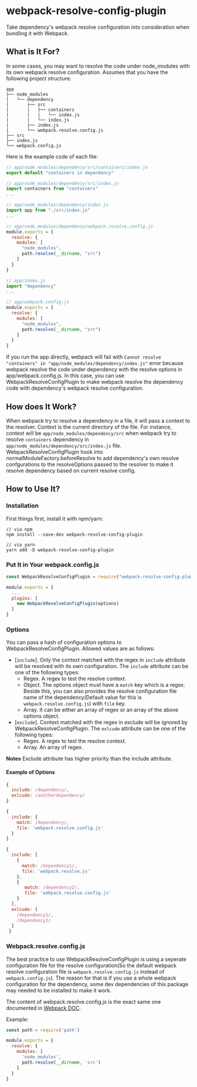 # webpack-resolve-config-plugin
Take dependency's webpack resolve configuration into consideration when bundling it with Webpack.

## What is It For?
In some cases, you may want to resolve the code under node_modules with its own webpack resolve configuration. Assumes that you have the following project structure:
```
app
├── node_modules
|   └── dependency
|       ├── src
|       |   ├── containers
|       |   |   └── index.js
|       |   └── index.js
|       ├── index.js
|       └── webpack.resolve.config.js
├── src
├── index.js
└── webpack.config.js
```
Here is the example code of each file:
```javascript
// app/node_modules/dependency/src/containers/index.js
export default "containers in dependency"

// app/node_modules/dependency/src/index.js
import containers from "containers"
...

// app/node_modules/dependency/index.js
import app from "./src/index.js"
...

// app/node_modules/dependency/webpack.resolve.config.js
module.exports = {
  resolve: {
    modules: [
      "node_modules",
      path.resolve(__dirname, "src")
    ]
  }
}

// app/index.js
import "dependency"
...

// app/webpack.config.js
module.exports = {
  resolve: {
    modules: [
      "node_modules",
      path.resolve(__dirname, "src")
    ]
  }
}
```
If you run the app directly, webpack will fail with `Cannot resolve "containers" in "app/node_modules/dependency/index.js"` error because webpack resolve the code under dependency with the resolve options in app/webpack.config.js. In this case, you can use WebpackResolveConfigPlugin to make webpack resolve the dependency code with dependency's webpack resolve configuration.

## How does It Work?
When webpack try to resolve a dependency in a file, it will pass a context to the resolver. Context is the current directory of the file. For instance, context will be `app/node_modules/dependency/src` when webpack try to resolve `containers` dependency in `app/node_modules/dependency/src/index.js` file. WebpackResolveConfigPlugin hook into normalModuleFactory.beforeResolve to add dependency's own resolve confgurations to the resolveOptions passed to the resolver to make it resolve dependency based on current resolve config.

## How to Use It?
### Installation
First things first, install it with npm/yarn:
```shell
// via npm
npm install --save-dev webpack-resolve-config-plugin

// via yarn
yarn add -D webpack-resolve-config-plugin
```

### Put It in Your webpack.config.js
```javascript
const WebpackResolveConfigPlugin = require("webpack-resolve-config-plugin")

module.exports = {
  ...
  plugins: [
    new WebpackResolveConfigPlugin(options)
  ]
}
```

### Options
You can pass a hash of configuration options to WebpackResolveConfigPlugin. Allowed values are as follows:
* [`include`]. Only the context matched with the regex in `include` attribute will be resolved with its own configuration. The `include` attribute can be one of the following types:
  * Regex. A regex to test the resolve context.
  * Object. The options object must have a `match` key which is a regex. Beside this, you can also provides the resolve configuration file name of the dependency(Default value for this is `webpack.resolve.config.js`) with `file` key.
  * Array. It can be either an array of regex or an array of the above options object.
* [`exclude`]. Context matched with the regex in exclude will be ignored by WebpackResolveConfigPlugin. The `exlcude` attribute can be one of the following types:
  * Regex. A regex to test the resolve context.
  * Array. An array of regex.

**Notes** Exclude attribute has higher priority than the include attribute.

#### Example of Options
```javascript
{
  include: /dependency/,
  exlcude: /anotherdependency/
}

{
  include: {
    match: /dependency/,
    file: 'webpack.resolve.config.js'
  }
}

{
  include: [
    {
      match: /dependency1/,
      file: 'webpack.resolve.js'
    },
    {
       match: /dependency2/,
       file: 'webpack.resolve.config.js'
    }
  ],
  exlcude: [
    /dependency1/,
    /dependency2/
  ]
 }
```
### Webpack.resolve.config.js
The best practice to use WebpackResolveConfigPlugin is using a seperate configuration file for the resolve configuration(So the default webpack resolve configuration file is `webpack.resolve.config.js` instead of `webpack.config.js`). The reason for that is if you use a whole webpack configuration for the dependency, some dev dependencies of this package may needed to be installed to make it work.

The content of webpack.resolve.config.js is the exact same one documented in [Webpack DOC](https://webpack.js.org/configuration/resolve/).

Example:
```javascript
const path = require('path')

module.exports = {
  resolve: {
    modules: [
      'node_modules',
      path.resolve(__dirname, 'src')
    ]
  }
}
```
